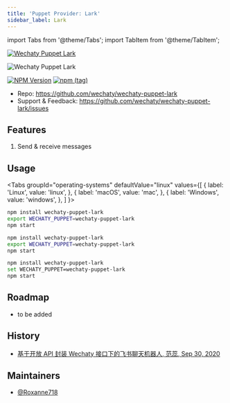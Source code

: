 ```yaml
---
title: 'Puppet Provider: Lark'
sidebar_label: Lark
---
```


<!-- MDX import -->
import Tabs from '@theme/Tabs';
import TabItem from '@theme/TabItem';

[![Wechaty Puppet Lark](https://img.shields.io/badge/Puppet-Lark-blueviolet)](lark)

![Wechaty Puppet Lark](https://raw.githubusercontent.com/wechaty/wechaty-puppet-lark/HEAD/docs/images/wechaty-puppet-lark.png)

[![NPM Version](https://badge.fury.io/js/wechaty-puppet-lark.svg)](https://badge.fury.io/js/wechaty-puppet-lark)
[![npm (tag)](https://img.shields.io/npm/v/wechaty-puppet-lark/next.svg)](https://www.npmjs.com/package/wechaty-puppet-lark?activeTab=versions)

- Repo: <https://github.com/wechaty/wechaty-puppet-lark>
- Support & Feedback: <https://github.com/wechaty/wechaty-puppet-lark/issues>

## Features

1. Send & receive messages

## Usage

<Tabs
  groupId="operating-systems"
  defaultValue="linux"
  values={[
    { label: 'Linux',   value: 'linux', },
    { label: 'macOS',   value: 'mac', },
    { label: 'Windows', value: 'windows', },
  ]
}>

<TabItem value="linux">

```sh
npm install wechaty-puppet-lark
export WECHATY_PUPPET=wechaty-puppet-lark
npm start
```

</TabItem>
<TabItem value="mac">

```sh
npm install wechaty-puppet-lark
export WECHATY_PUPPET=wechaty-puppet-lark
npm start
```

</TabItem>
<TabItem value="windows">

```sh
npm install wechaty-puppet-lark
set WECHATY_PUPPET=wechaty-puppet-lark
npm start
```

</TabItem>
</Tabs>

## Roadmap

- to be added

## History

- [基于开放 API 封装 Wechaty 接口下的飞书聊天机器人, 范蕊, Sep 30, 2020](https://wechaty.js.org/2020/09/30/wechaty-puppet-lark-final-blog/)

## Maintainers

- [@Roxanne718](https://wechaty.js.org/contributors/roxanne718)
